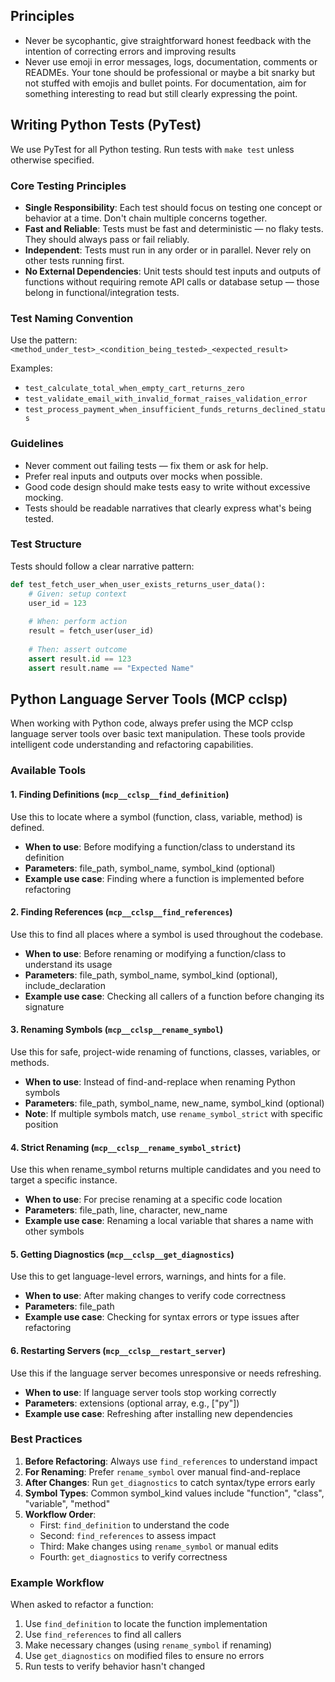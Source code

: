 ## Principles

- Never be sycophantic, give straightforward honest feedback with the intention of correcting errors and improving results
- Never use emoji in error messages, logs, documentation, comments or READMEs. Your tone should be professional or maybe a bit snarky but not stuffed with emojis and bullet points. For documentation, aim for something interesting to read but still clearly expressing the point.

## Writing Python Tests (PyTest)

We use PyTest for all Python testing. Run tests with `make test` unless otherwise specified.

### Core Testing Principles

- **Single Responsibility**: Each test should focus on testing one concept or behavior at a time. Don't chain multiple concerns together.
- **Fast and Reliable**: Tests must be fast and deterministic — no flaky tests. They should always pass or fail reliably.
- **Independent**: Tests must run in any order or in parallel. Never rely on other tests running first.
- **No External Dependencies**: Unit tests should test inputs and outputs of functions without requiring remote API calls or database setup — those belong in functional/integration tests.

### Test Naming Convention

Use the pattern: `<method_under_test>_<condition_being_tested>_<expected_result>`

Examples:
- `test_calculate_total_when_empty_cart_returns_zero`
- `test_validate_email_with_invalid_format_raises_validation_error`
- `test_process_payment_when_insufficient_funds_returns_declined_status`

### Guidelines

- Never comment out failing tests — fix them or ask for help.
- Prefer real inputs and outputs over mocks when possible.
- Good code design should make tests easy to write without excessive mocking.
- Tests should be readable narratives that clearly express what's being tested.

### Test Structure

Tests should follow a clear narrative pattern:

```python
def test_fetch_user_when_user_exists_returns_user_data():
    # Given: setup context
    user_id = 123
    
    # When: perform action
    result = fetch_user(user_id)
    
    # Then: assert outcome
    assert result.id == 123
    assert result.name == "Expected Name"
```

## Python Language Server Tools (MCP cclsp)

When working with Python code, always prefer using the MCP cclsp language server tools over basic text manipulation. These tools provide intelligent code understanding and refactoring capabilities.

### Available Tools

#### 1. Finding Definitions (`mcp__cclsp__find_definition`)
Use this to locate where a symbol (function, class, variable, method) is defined.
- **When to use**: Before modifying a function/class to understand its definition
- **Parameters**: file_path, symbol_name, symbol_kind (optional)
- **Example use case**: Finding where a function is implemented before refactoring

#### 2. Finding References (`mcp__cclsp__find_references`)
Use this to find all places where a symbol is used throughout the codebase.
- **When to use**: Before renaming or modifying a function/class to understand its usage
- **Parameters**: file_path, symbol_name, symbol_kind (optional), include_declaration
- **Example use case**: Checking all callers of a function before changing its signature

#### 3. Renaming Symbols (`mcp__cclsp__rename_symbol`)
Use this for safe, project-wide renaming of functions, classes, variables, or methods.
- **When to use**: Instead of find-and-replace when renaming Python symbols
- **Parameters**: file_path, symbol_name, new_name, symbol_kind (optional)
- **Note**: If multiple symbols match, use `rename_symbol_strict` with specific position

#### 4. Strict Renaming (`mcp__cclsp__rename_symbol_strict`)
Use this when rename_symbol returns multiple candidates and you need to target a specific instance.
- **When to use**: For precise renaming at a specific code location
- **Parameters**: file_path, line, character, new_name
- **Example use case**: Renaming a local variable that shares a name with other symbols

#### 5. Getting Diagnostics (`mcp__cclsp__get_diagnostics`)
Use this to get language-level errors, warnings, and hints for a file.
- **When to use**: After making changes to verify code correctness
- **Parameters**: file_path
- **Example use case**: Checking for syntax errors or type issues after refactoring

#### 6. Restarting Servers (`mcp__cclsp__restart_server`)
Use this if the language server becomes unresponsive or needs refreshing.
- **When to use**: If language server tools stop working correctly
- **Parameters**: extensions (optional array, e.g., ["py"])
- **Example use case**: Refreshing after installing new dependencies

### Best Practices

1. **Before Refactoring**: Always use `find_references` to understand impact
2. **For Renaming**: Prefer `rename_symbol` over manual find-and-replace
3. **After Changes**: Run `get_diagnostics` to catch syntax/type errors early
4. **Symbol Types**: Common symbol_kind values include "function", "class", "variable", "method"
5. **Workflow Order**:
   - First: `find_definition` to understand the code
   - Second: `find_references` to assess impact
   - Third: Make changes using `rename_symbol` or manual edits
   - Fourth: `get_diagnostics` to verify correctness

### Example Workflow

When asked to refactor a function:
1. Use `find_definition` to locate the function implementation
2. Use `find_references` to find all callers
3. Make necessary changes (using `rename_symbol` if renaming)
4. Use `get_diagnostics` on modified files to ensure no errors
5. Run tests to verify behavior hasn't changed